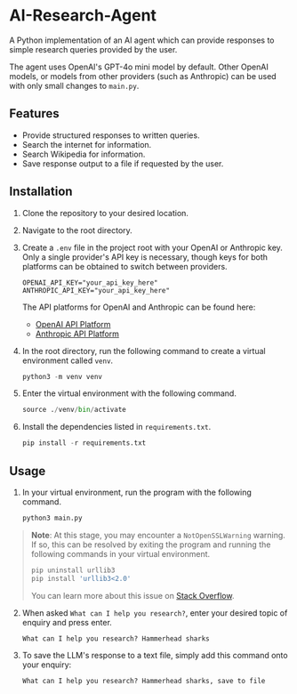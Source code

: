 # AI-Research-Agent
A Python implementation of an AI agent which can provide responses to simple research queries provided by the user. 

The agent uses OpenAI's GPT-4o mini model by default. Other OpenAI models, or models from other providers (such as Anthropic) can be used with only small changes to `main.py`.
## Features
- Provide structured responses to written queries.
- Search the internet for information.
- Search Wikipedia for information. 
- Save response output to a file if requested by the user.

## Installation
1. Clone the repository to your desired location.

2. Navigate to the root directory. 

3. Create a `.env` file in the project root with your OpenAI or Anthropic key. Only a single provider's API key is necessary, though keys for both platforms can be obtained to switch between providers.
    ```
    OPENAI_API_KEY="your_api_key_here"
    ANTHROPIC_API_KEY="your_api_key_here"
    ```
    The API platforms for OpenAI and Anthropic can be found here:
    - [OpenAI API Platform](https://platform.openai.com/api-keys)
    - [Anthropic API Platform](http://console.anthropic.com/)

4. In the root directory, run the following command to create a virtual environment called `venv`.
    ```Python
    python3 -m venv venv
    ```

5. Enter the virtual environment with the following command.
    ```Python
    source ./venv/bin/activate
    ```

6. Install the dependencies listed in `requirements.txt`.
    ```Python
    pip install -r requirements.txt
    ```

## Usage
1. In your virtual environment, run the program with the following command.

    ```Python
    python3 main.py
    ```

> **Note**:
> At this stage, you may encounter a `NotOpenSSLWarning` warning. If so, this can be resolved by exiting the program and running the following commands in your virtual environment.
> ```Python
> pip uninstall urllib3 
> pip install 'urllib3<2.0'
> ```
>You can learn more about this issue on [Stack Overflow](https://stackoverflow.com/questions/76187256/importerror-urllib3-v2-0-only-supports-openssl-1-1-1-currently-the-ssl-modu).


2. When asked `What can I help you research?`, enter your desired topic of enquiry and press enter. 
    
    ```
    What can I help you research? Hammerhead sharks
    ```
3. To save the LLM's response to a text file, simply add this command onto your enquiry:
    
    ```
    What can I help you research? Hammerhead sharks, save to file
    ```
